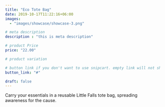 ```yaml
---
title: "Eco Tote Bag"
date: 2019-10-17T11:22:16+06:00
images: 
  - "images/showcase/showcase-3.png"

# meta description
description : "this is meta description"

# product Price
price: "22.00"

# product variation

# button link if you don't want to use snipcart. empty link will not show button
button_link: "#"

draft: false
---
```


Carry your essentials in a reusable Little Falls tote bag, spreading awareness for the cause.
